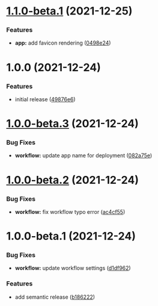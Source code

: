 # [1.1.0-beta.1](https://github.com/sws2apps/sws2apps-api/compare/v1.0.0...v1.1.0-beta.1) (2021-12-25)


### Features

* **app:** add favicon rendering ([0498e24](https://github.com/sws2apps/sws2apps-api/commit/0498e245069341e8ddd2e6aca127074e5618ddd9))

# 1.0.0 (2021-12-24)


### Features

* initial release ([49876e6](https://github.com/sws2apps/sws2apps-api/commit/49876e6105dd362a6c143a1e875feda53fbe8382))

# [1.0.0-beta.3](https://github.com/sws2apps/sws2apps-api/compare/v1.0.0-beta.2...v1.0.0-beta.3) (2021-12-24)


### Bug Fixes

* **workflow:** update app name for deployment ([082a75e](https://github.com/sws2apps/sws2apps-api/commit/082a75eeb5ecd06ecd311e5b96a6fc45f1b79a88))

# [1.0.0-beta.2](https://github.com/sws2apps/sws2apps-api/compare/v1.0.0-beta.1...v1.0.0-beta.2) (2021-12-24)


### Bug Fixes

* **workflow:** fix workflow typo error ([ac4cf55](https://github.com/sws2apps/sws2apps-api/commit/ac4cf55fa50eb105e8e0955cc312e27bb79a821d))

# 1.0.0-beta.1 (2021-12-24)


### Bug Fixes

* **workflow:** update workflow settings ([d1df962](https://github.com/sws2apps/sws2apps-api/commit/d1df962947289e2cce1c314a08aab2fb6bf9461c))


### Features

* add semantic release ([b186222](https://github.com/sws2apps/sws2apps-api/commit/b186222931af4d5368a9c1e4c9ec7718203f4322))
